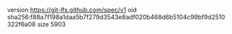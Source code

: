 version https://git-lfs.github.com/spec/v1
oid sha256:f88a7f198a1daa5b7f279d3543e8adf020b468d6b5104c99bf9d2510322f6a08
size 5903

